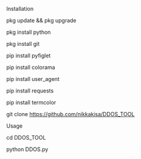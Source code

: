 Installation

pkg update && pkg upgrade

pkg install python

pkg install git

pip install pyfiglet 

pip install colorama

pip install user_agent

pip install requests 

pip install termcolor

git clone https://github.com/nikkakisa/DDOS_TOOL

Usage

cd DDOS_TOOL

python DDOS.py
